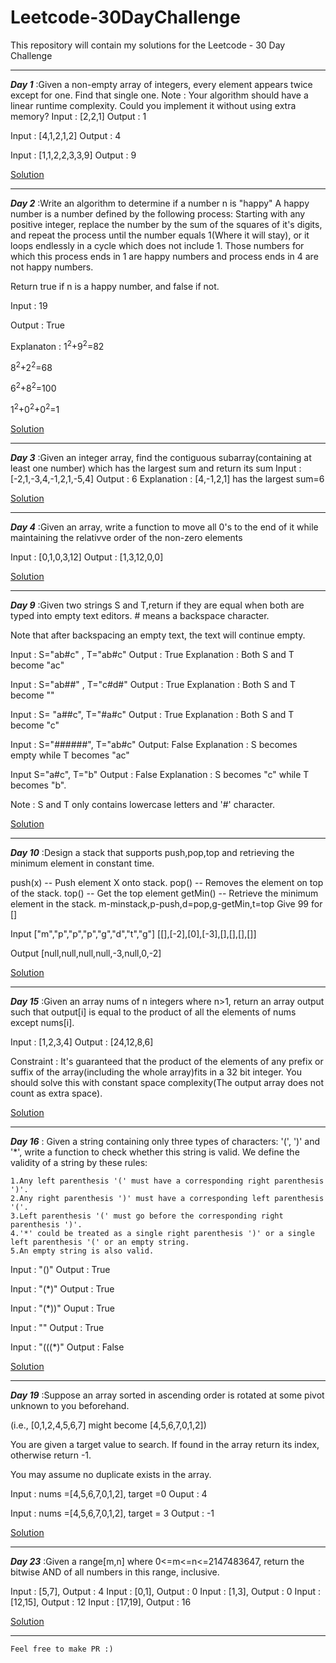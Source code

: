 # Leetcode-30DayChallenge
This repository will contain my solutions for the Leetcode - 30 Day Challenge

---

***Day 1*** :Given a non-empty array of integers, every element appears twice except for one. Find that single one.
Note : 
Your algorithm should have a linear runtime complexity. Could you implement it without using extra memory?
Input : [2,2,1]
Output : 1

Input : [4,1,2,1,2]
Output : 4

Input : [1,1,2,2,3,3,9]
Output : 9


[Solution](https://github.com/Ratheshprabakar/Leetcode-30DayChallenge/blob/master/Day1.c)

---


***Day 2*** :Write an algorithm to determine if a number n is "happy"
A happy number is  a number defined by the following process: Starting with any positive integer, replace the number by the sum of the squares of it's digits, and repeat the process until the number equals 1(Where it will stay), or it loops endlessly in a cycle which does not include 1. Those numbers for which this process ends in 1 are happy numbers and process ends in 4 are not happy numbers.

Return true if n is a happy number, and false if not.

Input : 19

Output : True

Explanaton : 1<sup>2</sup>+9<sup>2</sup>=82

8<sup>2</sup>+2<sup>2</sup>=68

6<sup>2</sup>+8<sup>2</sup>=100

1<sup>2</sup>+0<sup>2</sup>+0<sup>2</sup>=1


[Solution](https://github.com/Ratheshprabakar/Leetcode-30DayChallenge/blob/master/Day2.c)

---

***Day 3*** :Given an integer array, find the contiguous subarray(containing at least one number) which has the largest sum and return its sum
Input : [-2,1,-3,4,-1,2,1,-5,4]
Output : 6
Explanation : [4,-1,2,1] has the largest sum=6

[Solution](https://github.com/Ratheshprabakar/Leetcode-30DayChallenge/blob/master/Day3.c)

---

***Day 4*** :Given an array, write a function to move all 0's to the end of it while maintaining the relativve order of the non-zero elements

Input : [0,1,0,3,12]
Output : [1,3,12,0,0]

[Solution](https://github.com/Ratheshprabakar/Leetcode-30DayChallenge/blob/master/Day4.c)

---

***Day 9*** :Given two strings S and T,return if they are equal when both are typed into empty text editors. # means a backspace character.

Note that after backspacing an empty text, the text will continue empty.

Input : S="ab#c" , T="ab#c"
Output : True
Explanation : Both S and T become "ac"

Input : S="ab##" , T="c#d#"
Output : True
Explanation : Both S and T become ""

Input : S= "a##c", T="#a#c"
Output : True
Explanation : Both S and T become "c"

Input : S="######", T="ab#c"
Output: False
Explanation : S becomes empty while T becomes "ac"

Input S="a#c", T="b"
Output : False
Explanation : S becomes "c" while T becomes "b".

Note : S and T only contains lowercase letters and '#' character. 

[Solution](https://github.com/Ratheshprabakar/Leetcode-30DayChallenge/blob/master/Day9.c)

---

***Day 10*** :Design a stack that supports push,pop,top and retrieving the minimum element in constant time.

push(x) -- Push element X onto stack.
pop() -- Removes the element on top of the stack.
top() -- Get the top element
getMin() -- Retrieve the minimum element in the stack.
m-minstack,p-push,d=pop,g-getMin,t=top
Give 99 for []

Input 
["m","p","p","p","g","d","t","g"]
[[],[-2],[0],[-3],[],[],[],[]]

Output 
[null,null,null,null,-3,null,0,-2]

[Solution](https://github.com/Ratheshprabakar/Leetcode-30DayChallenge/blob/master/Day10.c)

---

***Day 15*** :Given an array nums of n integers where n>1, return an array output such that output[i] is equal to the product of all the elements of nums except nums[i].

Input : [1,2,3,4]
Output : [24,12,8,6]

Constraint : It's guaranteed that the product of the elements of any prefix or suffix of the array(including the whole array)fits in a 32 bit integer. You should solve this with constant space complexity(The output array does not count as extra space).

[Solution](https://github.com/Ratheshprabakar/Leetcode-30DayChallenge/blob/master/Day15.c)

---

***Day 16*** : Given a string containing only three types of characters: '(', ')' and '*', write a function to check whether this string is valid. We define the validity of a string by these rules:

    1.Any left parenthesis '(' must have a corresponding right parenthesis ')'.
    2.Any right parenthesis ')' must have a corresponding left parenthesis '('.
    3.Left parenthesis '(' must go before the corresponding right parenthesis ')'.
    4.'*' could be treated as a single right parenthesis ')' or a single left parenthesis '(' or an empty string.
    5.An empty string is also valid.

Input : "()"
Output : True

Input : "(*)"
Output : True

Input : "(*))"
Ouput : True

Input : ""
Output : True

Input : "(((*)"
Output : False

[Solution](https://github.com/Ratheshprabakar/Leetcode-30DayChallenge/blob/master/Day16.c)

---

***Day 19*** :Suppose an array sorted in ascending order is rotated at some pivot unknown to you beforehand.

(i.e., [0,1,2,4,5,6,7] might become [4,5,6,7,0,1,2])

You are given a target value to search. If found in the array return its index, otherwise return -1.

You may assume no duplicate exists in the array.

Input : nums =[4,5,6,7,0,1,2], target =0
Ouput : 4

Input : nums =[4,5,6,7,0,1,2], target = 3
Output : -1

[Solution](https://github.com/Ratheshprabakar/Leetcode-30DayChallenge/blob/master/Day19.c)

---

***Day 23*** :Given a range[m,n] where 0<=m<=n<=2147483647, return the bitwise AND of all numbers in this range, inclusive.

Input : [5,7], Output : 4
Input : [0,1], Output : 0
Input : [1,3], Output : 0
Input : [12,15], Output : 12
Input : [17,19], Output : 16

[Solution](https://github.com/Ratheshprabakar/Leetcode-30DayChallenge/blob/master/Day23.c)

---




```
Feel free to make PR :)
```

